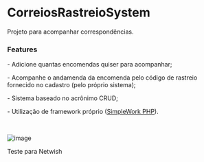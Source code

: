 <h1>CorreiosRastreioSystem</h1>

<p>Projeto para acompanhar correspondências.</p>

<h3>Features</h3>
<p>- Adicione quantas encomendas quiser para acompanhar;</p>
<p>- Acompanhe o andamenda da encomenda pelo código de rastreio fornecido no cadastro (pelo próprio sistema);</p>
<p>- Sistema baseado no acrônimo CRUD;</p>
<p>- Utilização de framework próprio (<a href="https://github.com/douglasendrew/SimpleWork">SimpleWork PHP</a>).</p>

<br>

![image](https://user-images.githubusercontent.com/77037004/151666858-a3a78f20-bf5b-4fde-a156-c9e21b401c09.png)

<p>Teste para Netwish</p>
